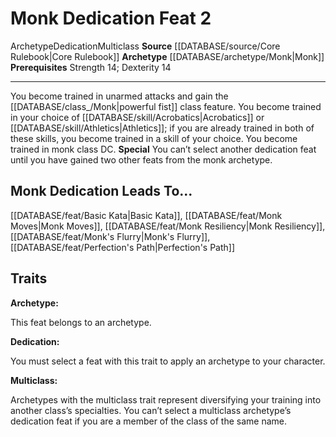 ﻿---
feat: Monk Dedication
id: '715'
leads_to: '[[DATABASE/feat/Basic Kata|Basic Kata]] , [[DATABASE/feat/Monk Moves|Monk
  Moves]] , [[DATABASE/feat/Monk Resiliency|Monk Resiliency]] , [[DATABASE/feat/Monk''s
  Flurry|Monk''s Flurry]] , [[DATABASE/feat/Perfection''s Path|Perfection''s Path]]'
level: '2'
name: Monk Dedication
prerequisite: Strength 14; Dexterity 14
rarity: Common
source: '[[DATABASE/source/Core Rulebook|Core Rulebook]]'
trait:
- '[[DATABASE/trait/Archetype|Archetype]]'
- '[[DATABASE/trait/Dedication|Dedication]]'
- '[[DATABASE/trait/Multiclass|Multiclass]]'
type: Feat

---
# Monk Dedication <span class="item-type">Feat 2</span>

<span class="item-trait">Archetype</span><span class="item-trait">Dedication</span><span class="item-trait">Multiclass</span>
**Source** [[DATABASE/source/Core Rulebook|Core Rulebook]] 
**Archetype** [[DATABASE/archetype/Monk|Monk]]
**Prerequisites** Strength 14; Dexterity 14

---
You become trained in unarmed attacks and gain the [[DATABASE/class_/Monk|powerful fist]] class feature. You become trained in your choice of [[DATABASE/skill/Acrobatics|Acrobatics]] or [[DATABASE/skill/Athletics|Athletics]]; if you are already trained in both of these skills, you become trained in a skill of your choice. You become trained in monk class DC.
**Special** You can’t select another dedication feat until you have gained two other feats from the monk archetype.

## Monk Dedication Leads To...

[[DATABASE/feat/Basic Kata|Basic Kata]], [[DATABASE/feat/Monk Moves|Monk Moves]], [[DATABASE/feat/Monk Resiliency|Monk Resiliency]], [[DATABASE/feat/Monk's Flurry|Monk's Flurry]], [[DATABASE/feat/Perfection's Path|Perfection's Path]]

## Traits

**Archetype:**

This feat belongs to an archetype.

**Dedication:**

You must select a feat with this trait to apply an archetype to your character.

**Multiclass:**

Archetypes with the multiclass trait represent diversifying your training into another class’s specialties. You can’t select a multiclass archetype’s dedication feat if you are a member of the class of the same name.